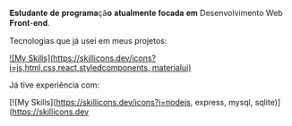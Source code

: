 𝐄𝐬𝐭𝐮𝐝𝐚𝐧𝐭𝐞 𝐝𝐞 𝐩𝐫𝐨𝐠𝐫𝐚𝐦𝐚çã𝐨 𝐚𝐭𝐮𝐚𝐥𝐦𝐞𝐧𝐭𝐞 𝐟𝐨𝐜𝐚𝐝𝐚 𝐞𝐦 Desenvolvimento Web 𝐅𝐫𝐨𝐧𝐭-𝐞𝐧𝐝.

Tecnologias que já usei em meus projetos:

[![My Skills](https://skillicons.dev/icons?i=js,html,css,react,styledcomponents, materialui)](https://skillicons.dev)


Já tive experiência com:

[![My Skills](https://skillicons.dev/icons?i=nodejs, express, mysql, sqlite)](https://skillicons.dev
